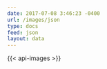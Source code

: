 ```yaml
---
date: 2017-07-08 3:46:23 -0400
url: /images/json
type: docs
feed: json
layout: data
---
```

{{< api-images >}}
